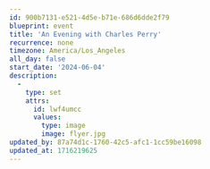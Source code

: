 ```yaml
---
id: 900b7131-e521-4d5e-b71e-686d6dde2f79
blueprint: event
title: 'An Evening with Charles Perry'
recurrence: none
timezone: America/Los_Angeles
all_day: false
start_date: '2024-06-04'
description:
  -
    type: set
    attrs:
      id: lwf4umcc
      values:
        type: image
        image: flyer.jpg
updated_by: 87a74d1c-1760-42c5-afc1-1cc59be16098
updated_at: 1716219625
---
```

